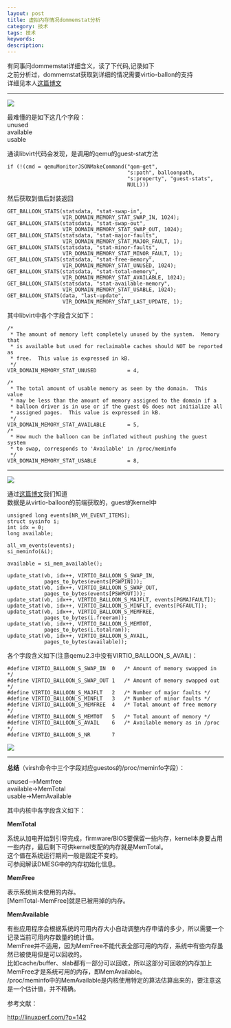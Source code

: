 ```yaml
---
layout: post
title: 虚拟内存情况dommemstat分析
category: 技术
tags: 技术
keywords:
description: 
---
```


有同事问dommemstat详细含义，读了下代码,记录如下  
之前分析过，dommemstat获取到详细的情况需要virtio-ballon的支持  
详细见本人[这篇博文](www.hanbaoying.com/2017/03/20/Virtio-Balloon.html) 


----------

![](https://i.imgur.com/HnxilOk.png)


最难懂的是如下这几个字段：  
unused  
available  
usable  


通读libvirt代码会发现，是调用的qemu的guest-stat方法

    if (!(cmd = qemuMonitorJSONMakeCommand("qom-get",
                                           "s:path", balloonpath,
                                           "s:property", "guest-stats",
                                           NULL)))
                                           
然后获取到值后封装返回


    GET_BALLOON_STATS(statsdata, "stat-swap-in",
                      VIR_DOMAIN_MEMORY_STAT_SWAP_IN, 1024);
    GET_BALLOON_STATS(statsdata, "stat-swap-out",
                      VIR_DOMAIN_MEMORY_STAT_SWAP_OUT, 1024);
    GET_BALLOON_STATS(statsdata, "stat-major-faults",
                      VIR_DOMAIN_MEMORY_STAT_MAJOR_FAULT, 1);
    GET_BALLOON_STATS(statsdata, "stat-minor-faults",
                      VIR_DOMAIN_MEMORY_STAT_MINOR_FAULT, 1);
    GET_BALLOON_STATS(statsdata, "stat-free-memory",
                      VIR_DOMAIN_MEMORY_STAT_UNUSED, 1024);
    GET_BALLOON_STATS(statsdata, "stat-total-memory",
                      VIR_DOMAIN_MEMORY_STAT_AVAILABLE, 1024);
    GET_BALLOON_STATS(statsdata, "stat-available-memory",
                      VIR_DOMAIN_MEMORY_STAT_USABLE, 1024);
    GET_BALLOON_STATS(data, "last-update",
                      VIR_DOMAIN_MEMORY_STAT_LAST_UPDATE, 1);
                      
其中libvirt中各个字段含义如下：

    /*
     * The amount of memory left completely unused by the system.  Memory that
     * is available but used for reclaimable caches should NOT be reported as
     * free.  This value is expressed in kB.
     */
    VIR_DOMAIN_MEMORY_STAT_UNUSED          = 4,

    /*
     * The total amount of usable memory as seen by the domain.  This value
     * may be less than the amount of memory assigned to the domain if a
     * balloon driver is in use or if the guest OS does not initialize all
     * assigned pages.  This value is expressed in kB.
     */
    VIR_DOMAIN_MEMORY_STAT_AVAILABLE       = 5,
    /*
     * How much the balloon can be inflated without pushing the guest system
     * to swap, corresponds to 'Available' in /proc/meminfo
     */
    VIR_DOMAIN_MEMORY_STAT_USABLE          = 8,


----------

![](https://i.imgur.com/IEF6WXv.png)


通过[这篇博文](www.hanbaoying.com/2017/03/20/Virtio-Balloon.html)我们知道  
数据是从virtio-balloon的前端获取的，guest的kernel中

	unsigned long events[NR_VM_EVENT_ITEMS];
	struct sysinfo i;
	int idx = 0;
	long available;

	all_vm_events(events);
	si_meminfo(&i);

	available = si_mem_available();

	update_stat(vb, idx++, VIRTIO_BALLOON_S_SWAP_IN,
				pages_to_bytes(events[PSWPIN]));
	update_stat(vb, idx++, VIRTIO_BALLOON_S_SWAP_OUT,
				pages_to_bytes(events[PSWPOUT]));
	update_stat(vb, idx++, VIRTIO_BALLOON_S_MAJFLT, events[PGMAJFAULT]);
	update_stat(vb, idx++, VIRTIO_BALLOON_S_MINFLT, events[PGFAULT]);
	update_stat(vb, idx++, VIRTIO_BALLOON_S_MEMFREE,
				pages_to_bytes(i.freeram));
	update_stat(vb, idx++, VIRTIO_BALLOON_S_MEMTOT,
				pages_to_bytes(i.totalram));
	update_stat(vb, idx++, VIRTIO_BALLOON_S_AVAIL,
				pages_to_bytes(available));


各个字段含义如下(注意qemu2.3中没有VIRTIO_BALLOON_S_AVAIL)：  

	#define VIRTIO_BALLOON_S_SWAP_IN  0   /* Amount of memory swapped in */
	#define VIRTIO_BALLOON_S_SWAP_OUT 1   /* Amount of memory swapped out */
	#define VIRTIO_BALLOON_S_MAJFLT   2   /* Number of major faults */
	#define VIRTIO_BALLOON_S_MINFLT   3   /* Number of minor faults */
	#define VIRTIO_BALLOON_S_MEMFREE  4   /* Total amount of free memory */
	#define VIRTIO_BALLOON_S_MEMTOT   5   /* Total amount of memory */
	#define VIRTIO_BALLOON_S_AVAIL    6   /* Available memory as in /proc */
	#define VIRTIO_BALLOON_S_NR       7

![](https://i.imgur.com/qQiAijP.png)

----------

**总结**（virsh命令中三个字段对应guestos的/proc/meminfo字段）：  

unused——>Memfree  
available->MemTotal  
usable->MemAvailable  


其中内核中各字段含义如下：  

**MemTotal**

系统从加电开始到引导完成，firmware/BIOS要保留一些内存，kernel本身要占用一些内存，最后剩下可供kernel支配的内存就是MemTotal。  
这个值在系统运行期间一般是固定不变的。  
可参阅解读DMESG中的内存初始化信息。

**MemFree**

表示系统尚未使用的内存。  
[MemTotal-MemFree]就是已被用掉的内存。

**MemAvailable**

有些应用程序会根据系统的可用内存大小自动调整内存申请的多少，所以需要一个记录当前可用内存数量的统计值。  
MemFree并不适用，因为MemFree不能代表全部可用的内存，系统中有些内存虽然已被使用但是可以回收的。  
比如cache/buffer、slab都有一部分可以回收，所以这部分可回收的内存加上MemFree才是系统可用的内存，即MemAvailable。  
/proc/meminfo中的MemAvailable是内核使用特定的算法估算出来的，要注意这是一个估计值，并不精确。



参考文献：

http://linuxperf.com/?p=142
